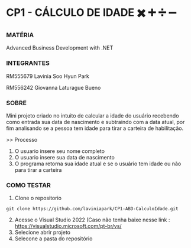 # CP1 - CÁLCULO DE IDADE ✖️ ➕ ➗ ➖
### MATÉRIA
Advanced Business Development with .NET
### INTEGRANTES
RM555679 Lavinia Soo Hyun Park

RM556242 Giovanna Laturague Bueno
### SOBRE
Mini projeto criado no intuito de calcular a idade do usuário recebendo como entrada sua data de nascimento e subtraindo com a data atual, por fim analisando se a pessoa tem idade para tirar a carteira de habilitação.

\>> Processo
1. O usuario insere seu nome completo
2. O usuario insere sua data de nascimento
3. O programa retorna sua idade atual e se o usuário tem idade ou não para tirar a carteira

### COMO TESTAR
1. Clone o repositorio
```
git clone https://github.com/laviniapark/CP1-ABD-CalculoIdade.git
```
2. Acesse o Visual Studio 2022
(Caso não tenha baixe nesse link : https://visualstudio.microsoft.com/pt-br/vs/ 
3. Selecione abrir projeto
4. Selecone a pasta do repositório
